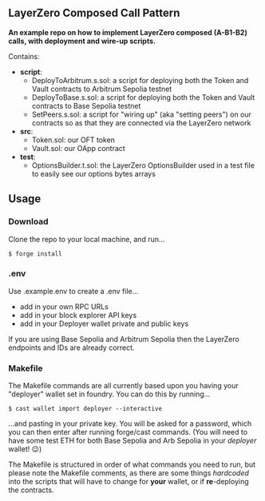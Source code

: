 ## LayerZero Composed Call Pattern

**An example repo on how to implement LayerZero composed (A-B1-B2) calls, with deployment and wire-up scripts.**

Contains:

- **script**:
  - DeployToArbitrum.s.sol: a script for deploying both the Token and Vault contracts to Arbitrum Sepolia testnet
  - DeployToBase.s.sol: a script for deploying both the Token and Vault contracts to Base Sepolia testnet
  - SetPeers.s.sol: a script for "wiring up" (aka "setting peers") on our contracts so as that they are connected via the LayerZero network
- **src**:
  - Token.sol: our OFT token
  - Vault.sol: our OApp contract
- **test**:
  - OptionsBuilder.t.sol: the LayerZero OptionsBuilder used in a test file to easily see our options bytes arrays

## Usage

### Download

Clone the repo to your local machine, and run...

```shell
$ forge install
```

### .env

Use .example.env to create a .env file...

- add in your own RPC URLs
- add in your block explorer API keys
- add in your Deployer wallet private and public keys

If you are using Base Sepolia and Arbitrum Sepolia then the LayerZero endpoints and IDs are already correct.

### Makefile

The Makefile commands are all currently based upon you having your "deployer" wallet set in foundry.
You can do this by running...

```shell
$ cast wallet import deployer --interactive
```

...and pasting in your private key. You will be asked for a password, which you can then enter after running forge/cast commands.
(You will need to have some test ETH for both Base Sepolia and Arb Sepolia in your _deployer_ wallet! 😉)

The Makefile is structured in order of what commands you need to run, but please note the Makefile comments, as there are some things _hardcoded_ into the scripts that will have to change for **your** wallet, or if **re**-deploying the contracts.

